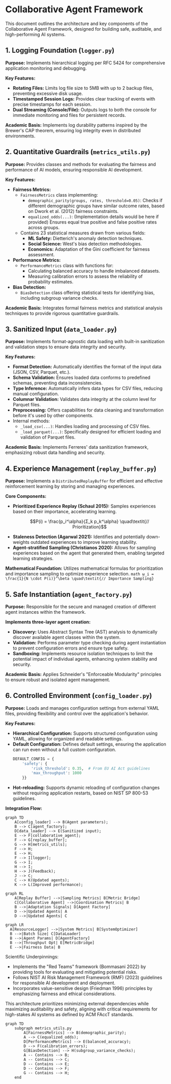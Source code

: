 # Collaborative Agent Framework

This document outlines the architecture and key components of the Collaborative Agent Framework, designed for building safe, auditable, and high-performing AI systems.

## 1. Logging Foundation (`logger.py`)

**Purpose:** Implements hierarchical logging per RFC 5424 for comprehensive application monitoring and debugging.

**Key Features:**

* **Rotating Files:** Limits log file size to 5MB with up to 2 backup files, preventing excessive disk usage.
* **Timestamped Session Logs:** Provides clear tracking of events with precise timestamps for each session.
* **Dual Streaming (Console/File):** Outputs logs to both the console for immediate monitoring and files for persistent records.

**Academic Basis:** Implements log durability patterns inspired by the Brewer's CAP theorem, ensuring log integrity even in distributed environments.

## 2. Quantitative Guardrails (`metrics_utils.py`)

**Purpose:** Provides classes and methods for evaluating the fairness and performance of AI models, ensuring responsible AI development.

**Key Features:**

* **Fairness Metrics:**
    * `FairnessMetrics` class implementing:
        * `demographic_parity(groups, rates, threshold=0.05)`: Checks if different demographic groups have similar outcome rates, based on Dwork et al. (2012) fairness constraints.
        * `equalized_odds(...)`: (Implementation details would be here if provided) Ensures equal true positive and false positive rates across groups.
    * Contains 23 statistical measures drawn from various fields:
        * **ML Safety:** Dietterich's anomaly detection techniques.
        * **Social Science:** West's bias detection methodologies.
        * **Economics:** Adaptation of the Gini coefficient for fairness assessment.
* **Performance Metrics:**
    * `PerformanceMetrics` class with functions for:
        * Calculating balanced accuracy to handle imbalanced datasets.
        * Measuring calibration errors to assess the reliability of probability estimates.
* **Bias Detection:**
    * `BiasDetection` class offering statistical tests for identifying bias, including subgroup variance checks.

**Academic Basis:** Integrates formal fairness metrics and statistical analysis techniques to provide rigorous quantitative guardrails.

## 3. Sanitized Input (`data_loader.py`)

**Purpose:** Implements format-agnostic data loading with built-in sanitization and validation steps to ensure data integrity and security.

**Key Features:**

* **Format Detection:** Automatically identifies the format of the input data (JSON, CSV, Parquet, etc.).
* **Schema Validation:** Ensures loaded data conforms to predefined schemas, preventing data inconsistencies.
* **Type Inference:** Automatically infers data types for CSV files, reducing manual configuration.
* **Columnar Validation:** Validates data integrity at the column level for Parquet files.
* **Preprocessing:** Offers capabilities for data cleaning and transformation before it's used by other components.
* Internal methods:
    * `_load_csv(...)`: Handles loading and processing of CSV files.
    * `_load_parquet(...)`: Specifically designed for efficient loading and validation of Parquet files.

**Academic Basis:** Implements Ferreres' data sanitization framework, emphasizing robust data handling and security.

## 4. Experience Management (`replay_buffer.py`)

**Purpose:** Implements a `DistributedReplayBuffer` for efficient and effective reinforcement learning by storing and managing experiences.

**Core Components:**

* **Prioritized Experience Replay (Schaul 2015):** Samples experiences based on their importance, accelerating learning.
    ```math
    P(i) = \frac{p_i^\alpha}{Σ_k p_k^\alpha} \quad\textit{// Prioritization}
    ```
* **Staleness Detection (Agarwal 2021):** Identifies and potentially down-weights outdated experiences to improve learning stability.
* **Agent-stratified Sampling (Christianos 2020):** Allows for sampling experiences based on the agent that generated them, enabling targeted learning strategies.

**Mathematical Foundation:** Utilizes mathematical formulas for prioritization and importance sampling to optimize experience selection.
    ```math
    ω_i = \frac{1}{N \cdot P(i)}^\beta \quad\textit{// Importance Sampling}
    ```

## 5. Safe Instantiation (`agent_factory.py`)

**Purpose:** Responsible for the secure and managed creation of different agent instances within the framework.

**Implements three-layer agent creation:**

* **Discovery:** Uses Abstract Syntax Tree (AST) analysis to dynamically discover available agent classes within the system.
* **Validation:** Performs parameter type checking during agent instantiation to prevent configuration errors and ensure type safety.
* **Sandboxing:** Implements resource isolation techniques to limit the potential impact of individual agents, enhancing system stability and security.

**Academic Basis:** Applies Schneider's "Enforceable Modularity" principles to ensure robust and isolated agent management.

## 6. Controlled Environment (`config_loader.py`)

**Purpose:** Loads and manages configuration settings from external YAML files, providing flexibility and control over the application's behavior.

**Key Features:**

* **Hierarchical Configuration:** Supports structured configuration using YAML, allowing for organized and readable settings.
* **Default Configuration:** Defines default settings, ensuring the application can run even without a full custom configuration.
    ```python
    DEFAULT_CONFIG = {
        'safety': {
            'risk_threshold': 0.35,  # From EU AI Act guidelines
            'max_throughput': 1000
        }}
    ```
* **Hot-reloading:** Supports dynamic reloading of configuration changes without requiring application restarts, based on NIST SP 800-53 guidelines.

**Integration Flow:**

```mermaid
graph TD
    A[config_loader] --> B(Agent parameters);
    B --> C[agent_factory];
    D[data_loader] --> E(Sanitized input);
    E --> F[collaborative_agent];
    F --> G[replay_buffer];
    G --> H[metrics_utils];
    F --> H;
    E --> H;
    F --> I[logger];
    G --> I;
    H --> I;
    H --> J(Feedback);
    J --> C;
    C --> K(Updated agents);
    K --> L(Improved performance);
```

```mermaid
graph RL
    A[Replay Buffer] -->|Sampling Metrics| B[Metric Bridge]
    C[Collaborative Agent] -->|Coordination Metrics| B
    B -->|Adaptation Signals| D[Agent Factory]
    D -->|Updated Agents| A
    D -->|Updated Agents| C
````

```mermaid
graph LR
  A[ResourceLogger] -->|System Metrics| B[SystemOptimizer]
  B -->|Batch Size| C[DataLoader]
  B -->|Agent Params| D[AgentFactory]
  B -->|Throughput Opt| E[MetricBridge]
  E -->|Fairness Data| B
```
  
Scientific Underpinnings:
- Implements the "Red Teams" framework (Bommasani 2022) by providing tools for evaluating and mitigating potential risks.
- Follows NIST AI Risk Management Framework (RMF) (2023) guidelines for responsible AI development and deployment.
- Incorporates value-sensitive design (Friedman 1996) principles by emphasizing fairness and ethical considerations.

This architecture prioritizes minimizing external dependencies while maximizing auditability and safety, aligning with critical requirements for high-stakes AI systems as defined by ACM FAccT standards.

```mermaid
graph TD
    subgraph metrics_utils.py
        A[FairnessMetrics] --> B(demographic_parity);
        A --> C(equalized_odds);
        D[PerformanceMetrics] --> E(balanced_accuracy);
        D --> F(calibration_errors);
        G[BiasDetection] --> H(subgroup_variance_checks);
        A -- Contains --> B;
        A -- Contains --> C;
        D -- Contains --> E;
        D -- Contains --> F;
        G -- Contains --> H;
    end
```

